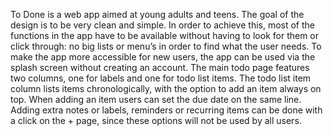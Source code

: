 To Done is a web app aimed at young adults and teens.  The goal of the design is to be very clean and simple. In order to achieve this, most of the functions in the app have to be available without having to look for them or click through: no big lists or menu’s in order to find what the user needs. To make the app more accessible for new users, the app can be used via the splash screen without creating an account. The main todo page features two columns, one for labels and one for todo list items. The todo list item column lists items chronologically, with the option to add an item always on top. When adding an item users can set the due date on the same line. Adding extra notes or labels, reminders or recurring items can be done with a click on the + page, since these options will not be used by all users.

